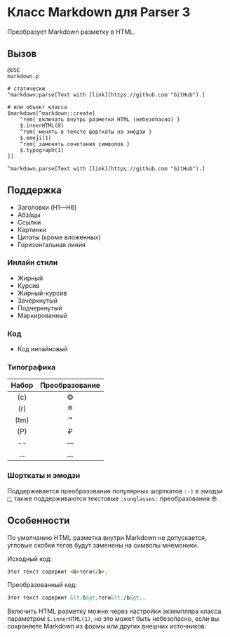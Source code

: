 # Класс Markdown для Parser 3

Преобразует Markdown разметку в HTML. 

## Вызов

``` parser
@USE
markdown.p

# статически
^markdown:parse[Text with [link](https://github.com "GitHub").]

# или объект класса
$markdown[^markdown::create[
	^rem{ включать внутрь разметки HTML (небезопасно) }
	$.innerHTML(0)
	^rem{ менять в тексте шорткаты на эмодзи }
	$.emoji(1)
	^rem{ заменять сочетания символов }
	$.typograph(1)
]]

^markdown.parse[Text with [link](https://github.com "GitHub").]
```

## Поддержка

* Заголовки (H1—H6)
* Абзацы
* Ссылки
* Картинки
* Цитаты (кроме вложенных)
* Горизонтальная линия

### Инлайн стили

* Жирный
* Курсив
* Жирный-курсив
* Зачёркнутый
* Подчеркнутый
* Маркированный

### Код

* Код инлайновый


### Типографика
| Набор| Преобразование |
|:----:|:--------------:|
| (с)  | © |
| (r)  | ® |
| (tm) | ™ |
| (P)  | ₽ |
| --   | — |
| ...  | … |

### Шорткаты и эмодзи

Поддерживается преобразование популярных шорткатов `:-)` в эмодзи `🙂`, также поддерживаются текстовые `:sunglasses:` преобразования `😎`.

## Особенности

По умолчанию HTML разметка внутри Markdown не допускается, угловые скобки тегов будут заменены на символы мнемоники.

Исходный код:

``` markdown
Этот текст содержит <b>теги</b>.
```

Преобразованный код:

``` markdown
Этот текст содержит &lt;b&gt;теги&lt;/b&gt;.
```

Включить HTML разметку можно через настройки экземпляра класса параметром `$.innerHTML(1)`, но это может быть небезопасно, если вы сохраняете Markdown из формы или других внешних источников.

